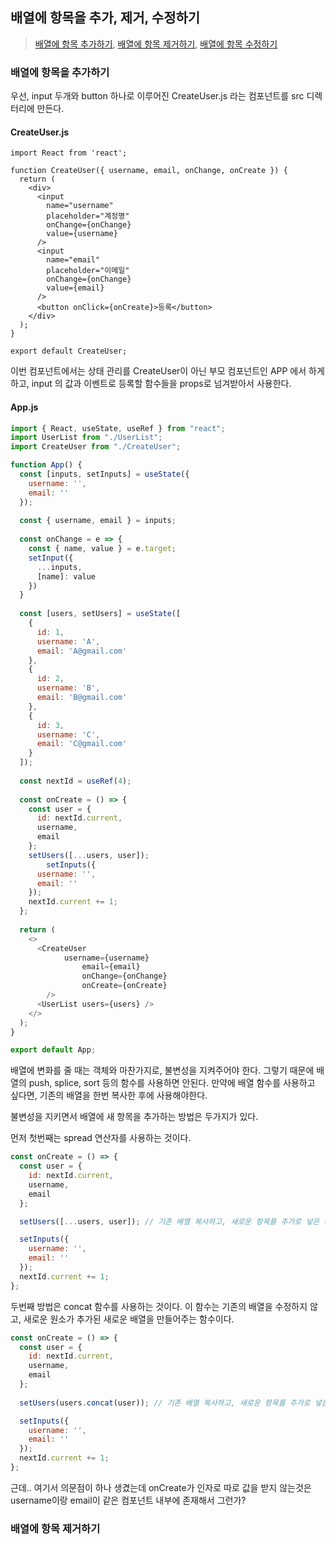 ## 배열에 항목을 추가, 제거, 수정하기

> [배열에 항목 추가하기](https://react.vlpt.us/basic/13-array-insert.html), [배열에 항목 제거하기](), [배열에 항목 수정하기]()



### 배열에 항목을 추가하기

우선, input 두개와 button 하나로 이루어진 CreateUser.js 라는 컴포넌트를 src 디렉터리에 만든다. 

#### CreateUser.js

~~~JS
import React from 'react';

function CreateUser({ username, email, onChange, onCreate }) {
  return (
    <div>
      <input
        name="username"
        placeholder="계정명"
        onChange={onChange}
        value={username}
      />
      <input
        name="email"
        placeholder="이메일"
        onChange={onChange}
        value={email}
      />
      <button onClick={onCreate}>등록</button>
    </div>
  );
}

export default CreateUser;
~~~

이번 컴포넌트에서는 상태 관리를 CreateUser이 아닌 부모 컴포넌트인 APP 에서 하게 하고, input 의 값과 이벤트로 등록할 함수들을 props로 넘겨받아서 사용한다. 

#### App.js

~~~js
import { React, useState, useRef } from "react";
import UserList from "./UserList";
import CreateUser from "./CreateUser";

function App() {
  const [inputs, setInputs] = useState({
    username: '',
    email: ''
  });
  
  const { username, email } = inputs;
  
  const onChange = e => {
    const { name, value } = e.target;
    setInput({
      ...inputs,
      [name]: value
    })
  }
  
  const [users, setUsers] = useState([
    {
      id: 1,
      username: 'A',
      email: 'A@gmail.com'
    },
    {
      id: 2,
      username: 'B',
      email: 'B@gmail.com'
    },
    {
      id: 3,
      username: 'C',
      email: 'C@gmail.com'
    }
  ]);
  
  const nextId = useRef(4);
  
  const onCreate = () => {
    const user = {
      id: nextId.current,
      username,
      email
    };
    setUsers([...users, user]); 
		setInputs({ 
      username: '',
      email: ''
    });
    nextId.current += 1;
  };
  
  return (
    <>
      <CreateUser 
    		username={username}
				email={email}
				onChange={onChange}
				onCreate={onCreate}
    	/>
      <UserList users={users} />
    </>
  );
}

export default App;

~~~

배열에 변화를 줄 때는 객체와 마찬가지로, 불변성을 지켜주어야 한다. 그렇기 때문에 배열의 push, splice, sort 등의 함수를 사용하면 안된다. 만약에 배열 함수를 사용하고 싶다면, 기존의 배열을 한번 복사한 후에 사용해야한다. 

불변성을 지키면서 배열에 새 항목을 추가하는 방법은 두가지가 있다. 

먼저 첫번째는 spread 연산자를 사용하는 것이다. 

~~~js
const onCreate = () => {
  const user = {
    id: nextId.current,
    username,
    email
  };

  setUsers([...users, user]); // 기존 배열 복사하고, 새로운 항목를 추가로 넣은 새 배열

  setInputs({ 
    username: '',
    email: ''
  });
  nextId.current += 1;
};
~~~

두번째 방법은 concat 함수를 사용하는 것이다. 이 함수는 기존의 배열을 수정하지 않고, 새로운 원소가 추가된 새로운 배열을 만들어주는 함수이다.

~~~js
const onCreate = () => {
  const user = {
    id: nextId.current,
    username,
    email
  };
  
  setUsers(users.concat(user)); // 기존 배열 복사하고, 새로운 항목를 추가로 넣은 새 배열

  setInputs({ 
    username: '',
    email: ''
  });
  nextId.current += 1;
};
~~~



근데.. 여기서 의문점이 하나 생겼는데 onCreate가 인자로 따로 값을 받지 않는것은 username이랑 email이 같은 컴포넌트 내부에 존재해서 그런가? 



### 배열에 항목 제거하기

